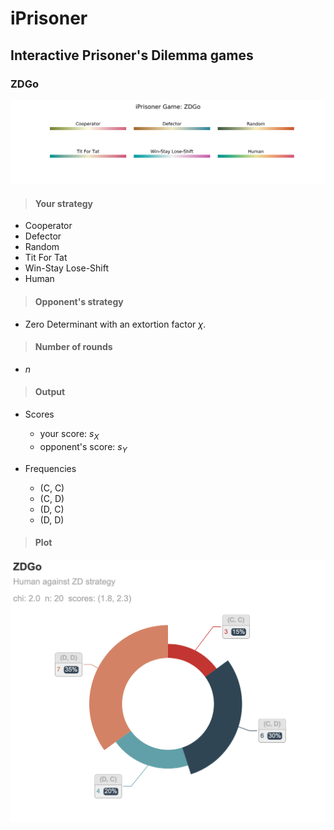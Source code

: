 # iPrisoner
## Interactive Prisoner's Dilemma games

### ZDGo

<p align="center">
<img src="./images/cover.png" alt="" width="900">
</p>

> #### Your strategy

* Cooperator
* Defector
* Random
* Tit For Tat
* Win-Stay Lose-Shift
* Human

> #### Opponent's strategy

* Zero Determinant with an extortion factor $\chi$.

> #### Number of rounds

* $n$

> #### Output

* Scores
  * your score: $s_X$
  * opponent's score: $s_Y$
  
* Frequencies
  * (C, C)
  * (C, D)
  * (D, C)
  * (D, D)
  
> #### Plot

<p align="center">
<img src="./scripts/figures/ZDGo/Human.png" alt="" width="600">
</p>
